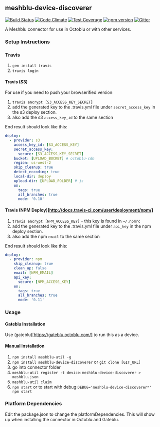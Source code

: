 ## meshblu-device-discoverer

[![Build Status](https://travis-ci.org/octoblu/meshblu-device-discoverer.svg?branch=master)](https://travis-ci.org/octoblu/meshblu-device-discoverer)
[![Code Climate](https://codeclimate.com/github/octoblu/meshblu-device-discoverer/badges/gpa.svg)](https://codeclimate.com/github/octoblu/meshblu-device-discoverer)
[![Test Coverage](https://codeclimate.com/github/octoblu/meshblu-device-discoverer/badges/coverage.svg)](https://codeclimate.com/github/octoblu/meshblu-device-discoverer)
[![npm version](https://badge.fury.io/js/meshblu-device-discoverer.svg)](http://badge.fury.io/js/meshblu-device-discoverer)
[![Gitter](https://badges.gitter.im/octoblu/help.svg)](https://gitter.im/octoblu/help)

A Meshblu connector for use in Octoblu or with other services.

### Setup Instructions

### Travis

1. `gem install travis`
1. `travis login`

#### Travis (S3)

For use if you need to push your browserified version

1. `travis encrypt [S3_ACCESS_KEY_SECRET]`
1. add the generated key to the .travis.yml file under `secret_access_key` in the s3 deploy section.
1. also add the s3 `access_key_id` to the same section

End result should look like this:

```yml
deploy:
  - provider: s3
    access_key_id: [S3_ACCESS_KEY]
    secret_access_key:
      secure: [S3_ACCESS_KEY_SECRET]
    bucket: [UPLOAD_BUCKET] # octoblu-cdn
    region: us-west-2
    skip_cleanup: true
    detect_encoding: true
    local-dir: deploy
    upload-dir: [UPLOAD_FOLDER] # js
    on:
      tags: true
      all_branches: true
      node: '0.10'
```

#### Travis (NPM Deploy)[http://docs.travis-ci.com/user/deployment/npm/]

1. `travis encrypt [NPM_ACCESS_KEY]` - this key is found in `~/.npmrc`
1. add the generated key to the .travis.yml file under `api_key` in the npm deploy section.
1. also add the npm `email` to the same section

End result should look like this:

```yml
deploy:
  - provider: npm
    skip_cleanup: true
    clean_up: false
    email: [NPM_EMAIL]
    api_key:
      secure: [NPM_ACCESS_KEY]
    on:
      tags: true
      all_branches: true
      node: '0.11'
```

### Usage

#### Gateblu Installation

Use (gateblu)[https://gateblu.octoblu.com/] to run this as a device.

#### Manual Installation

1. `npm install meshblu-util -g`
1. `npm install meshblu-device-discoverer` or `git clone [GIT_URL]`
1. go into connector folder
1. `meshblu-util register -t device:meshblu-device-discoverer > meshblu.json`
1. `meshblu-util claim`
1. `npm start` or to start with debug `DEBUG='meshblu-device-discoverer*' npm start`


### Platform Dependencies

Edit the package.json to change the platformDependencies. This will show up when installing the connector in Octoblu and Gateblu.
